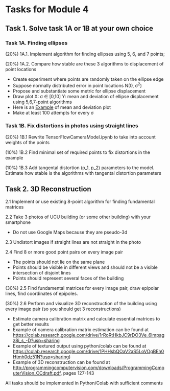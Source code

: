 # Tasks for Module 4

## Task 1. Solve task 1A or 1B at your own choice

  ### Task 1A. Finding ellipses

  (20%) 1A.1. Implement algorithm for finding ellipses using 5, 6, and 7 points;
  
  (20%) 1A.2. Compare how stable are these 3 algorithms to displacement of point locations 
   - Create experiment where points are randomly taken on the ellipse edge
   - Suppose normally distributed error in point locations N(0, &sigma;<sup>2</sup>)
   - Propose and substantiate some metric for ellipse displacement
   - Draw plot X: &sigma; &in; [0,10] Y: mean and deviation of ellipse displacement using 5,6,7-point algorithms
   - Here is an [Example](../images/plot.jpg) of mean and deviation plot
   - Make at least 100 attempts for every &sigma;

  ### Task 1B. Fix distortions in photos using straight lines
   
  (20%) 1B.1 Rewrite TensorFlowCameraModel.ipynb to take into account weights of the points
  
  (10%) 1B.2 Find minimal set of required points to fix distortions in the example
  
  (10%) 1B.3 Add tangental distortion (p_1, p_2) parameters to the model. Estimate how stable is the algorithms with tangental distortion parameters

## Task 2. 3D Reconstruction

 2.1 Implement or use existing 8-point algorithm for finding fundamental matrices
 
 2.2 Take 3 photos of UCU building (or some other building) with your smartphone
 
   - Do not use Google Maps because they are pseudo-3d
 
 2.3 Undistort images if straight lines are not straight in the photo
 
 2.4 Find 8 or more good point pairs on every image pair
   - The points should not lie on the same plane
   - Points should be visible in different views and should not be a visible intersection of disjoint lines
   - Points should represent several faces of the building
 
 (30%) 2.5 Find fundamental matrices for every image pair, draw epipolar lines, find coordinates of epipoles.
 
 (30%) 2.6 Perform and visualize 3D reconstruction of the building using every image pair (so you should get 3 reconstructions)
 
   - Estimate camera calibration matrix and calculate essential matrices to get better results
   - Example of camera calibration matrix estimation  can be found at https://colab.research.google.com/drive/1rRoRtHkbJC9rDO3Ve_6Impagz8i_s_-D?usp=sharing
   - Example of textured output using python/colab can be found at https://colab.research.google.com/drive/1PHHsbQOaV2aS5LoVOgBEh0Htmh0dz51N?usp=sharing)
   - Example of 3D reconstruction can be found at http://programmingcomputervision.com/downloads/ProgrammingComputerVision_CCdraft.pdf, pages 127-143

All tasks should be implemented in Python/Colab with sufficient comments
